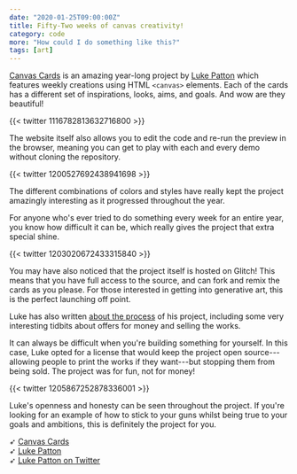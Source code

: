 ```yaml
---
date: "2020-01-25T09:00:00Z"
title: Fifty-Two weeks of canvas creativity!
category: code
more: "How could I do something like this?"
tags: [art]
---
```


[Canvas Cards](https://canvas-cards.glitch.me/) is an amazing year-long project by [Luke Patton](https://twitter.com/friendofpixels) which features weekly creations using HTML `<canvas>` elements. Each of the cards has a different set of inspirations, looks, aims, and goals. And wow are they beautiful!

{{< twitter 1116782813632716800 >}}

The website itself also allows you to edit the code and re-run the preview in the browser, meaning you can get to play with each and every demo without cloning the repository.

{{< twitter 1200527692438941698 >}}

The different combinations of colors and styles have really kept the project amazingly interesting as it progressed throughout the year.

For anyone who's ever tried to do something every week for an entire year, you know how difficult it can be, which really gives the project that extra special shine.

<!--more-->

{{< twitter 1203020672433315840 >}}

You may have also noticed that the project itself is hosted on Glitch! This means that you have full access to the source, and can fork and remix the cards as you please. For those interested in getting into generative art, this is the perfect launching off point.

Luke has also written [about the process](https://friendofpixels.com/posts/making-canvas-cards) of his project, including some very interesting tidbits about offers for money and selling the works.

It can always be difficult when you're building something for yourself. In this case, Luke opted for a license that would keep the project open source---allowing people to print the works if they want---but stopping them from being sold. The project was for fun, not for money!

{{< twitter 1205867252878336001 >}}

Luke's openness and honesty can be seen throughout the project. If you're looking for an example of how to stick to your guns whilst being true to your goals and ambitions, this is definitely the project for you.

➶ [Canvas Cards](https://canvas-cards.glitch.me/)  
➶ [Luke Patton](https://friendofpixels.com)  
➶ [Luke Patton on Twitter](https://twitter.com/friendofpixels)
